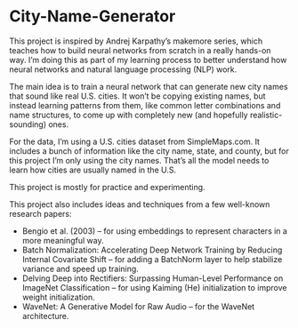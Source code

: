 # City-Name-Generator

This project is inspired by Andrej Karpathy’s makemore series, which teaches how to build neural networks from scratch in a really hands-on way. I’m doing this as part of my learning process to better understand how neural networks and natural language processing (NLP) work.   

The main idea is to train a neural network that can generate new city names that sound like real U.S. cities. It won’t be copying existing names, but instead learning patterns from them, like common letter combinations and name structures, to come up with completely new (and hopefully realistic-sounding) ones.   

For the data, I’m using a U.S. cities dataset from SimpleMaps.com. It includes a bunch of information like the city name, state, and county, but for this project I’m only using the city names. That’s all the model needs to learn how cities are usually named in the U.S.   

This project is mostly for practice and experimenting.  

This project also includes ideas and techniques from a few well-known research papers:  
- Bengio et al. (2003) – for using embeddings to represent characters in a more meaningful way.  
- Batch Normalization: Accelerating Deep Network Training by Reducing Internal Covariate Shift – for adding a BatchNorm layer to help stabilize variance and speed up training.
- Delving Deep into Rectifiers: Surpassing Human-Level Performance on ImageNet Classification – for using Kaiming (He) initialization to improve weight initialization.
- WaveNet: A Generative Model for Raw Audio – for the WaveNet architecture.
